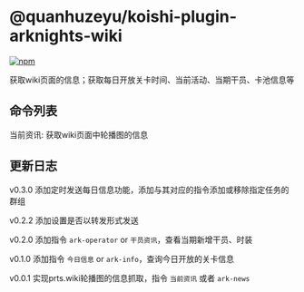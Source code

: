 # @quanhuzeyu/koishi-plugin-arknights-wiki

[![npm](https://img.shields.io/npm/v/@quanhuzeyu/koishi-plugin-arknights-wiki?style=flat-square)](https://www.npmjs.com/package/@quanhuzeyu/koishi-plugin-arknights-wiki)

获取wiki页面的信息；获取每日开放关卡时间、当前活动、当期干员、卡池信息等

## 命令列表

当前资讯: 获取wiki页面中轮播图的信息

## 更新日志

v0.3.0 添加定时发送每日信息功能，添加与其对应的指令添加或移除指定任务的群组

v0.2.2 添加设置是否以转发形式发送

v0.2.0 添加指令 `ark-operator` or `干员资讯`，查看当期新增干员、时装

v0.1.0 添加指令 `今日信息` or `ark-info`，查询今日开放的关卡信息

v0.0.1 实现prts.wiki轮播图的信息抓取，指令 `当前资讯` 或者 `ark-news`
